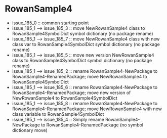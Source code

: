 # RowanSample4
- issue_185_0 :: common starting point
- issue_185_1 --> issue_185_3	:: move NewRowanSample4 class to RowanSample4SymbolDict symbol dictionary (no package rename)
- issue_185_1 --> issue_185_7	:: move NewRowanSample4 class with new class var to RowanSample4SymbolDict symbol dictionary (no package rename)
- issue_185_1 --> issue_185_5	:: move new version NewRowanSample4 class to RowanSample4SymbolDict symbol dictionary (no package rename)
- issue_185_1 --> issue_185_2	:: rename RowanSample4-NewPackage to RowanSample4-RenamedPackage; move NewRowanSample4 to RowanSample4SymbolDict
- issue_185_1 --> issue_185_6	:: rename RowanSample4-NewPackage to RowanSample4-RenamedPackage; move new version of NewRowanSample4 to RowanSample4SymbolDict
- issue_185_1 --> issue_185_8	:: rename RowanSample4-NewPackage to RowanSample4-RenamedPackage; move NewRowanSample4 with new class variable to RowanSample4SymbolDict
- issue_185_1 --> issue_185_4	:: Simply rename RowanSample4-NewPackage to RowanSample4-RenamedPackage (no symbol dictionary move)
